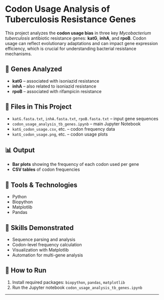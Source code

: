 # Codon Usage Analysis of Tuberculosis Resistance Genes

This project analyzes the **codon usage bias** in three key *Mycobacterium tuberculosis* antibiotic resistance genes: **katG**, **inhA**, and **rpoB**. Codon usage can reflect evolutionary adaptations and can impact gene expression efficiency, which is crucial for understanding bacterial resistance mechanisms.

## 🔬 Genes Analyzed
- **katG** – associated with isoniazid resistance
- **inhA** – also related to isoniazid resistance
- **rpoB** – associated with rifampicin resistance

## 📁 Files in This Project
- `katG.fasta.txt`, `inhA.fasta.txt`, `rpoB.fasta.txt` – input gene sequences
- `codon_usage_analysis_tb_genes.ipynb` – main Jupyter Notebook
- `katG_codon_usage.csv`, etc. – codon frequency data
- `katG_codon_usage.png`, etc. – codon usage plots

## 📊 Output
- **Bar plots** showing the frequency of each codon used per gene
- **CSV tables** of codon frequencies

## 🧰 Tools & Technologies
- Python
- Biopython
- Matplotlib
- Pandas

## 🧠 Skills Demonstrated
- Sequence parsing and analysis
- Codon-level frequency calculation
- Visualization with Matplotlib
- Automation for multi-gene analysis

## 🚀 How to Run
1. Install required packages: `biopython`, `pandas`, `matplotlib`
2. Run the Jupyter notebook `codon_usage_analysis_tb_genes.ipynb`

---
